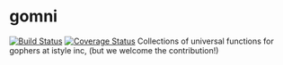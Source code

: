 # gomni
[![Build Status](https://travis-ci.org/istyle-inc/gomni.svg?branch=master)](https://travis-ci.org/istyle-inc/gomni) [![Coverage Status](https://coveralls.io/repos/github/istyle-inc/gomni/badge.svg?branch=master&service=github)](https://coveralls.io/github/istyle-inc/gomni?branch=master)
Collections of universal functions for gophers at istyle inc, (but we welcome the contribution!)

